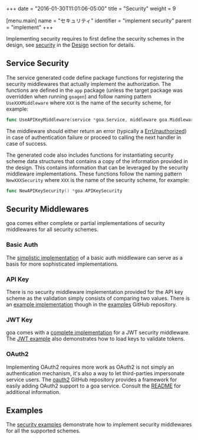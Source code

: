+++
date = "2016-01-30T11:01:06-05:00"
title = "Security"
weight = 9

[menu.main]
name = "セキュリティ"
identifier = "implement security"
parent = "implement"
+++

Implementing security requires to first define the security schemes in the design, see
[security](https://goa.design/design/security/) in the [Design](https://goa.design/design/) section
for details.

## Service Security

The service generated code define package functions for registering the security middlewares that
actually implement the authorization. The functions are defined in the `app` package (unless the
target package was overridden when running `goagen`) and follow naming pattern `UseXXXMiddleware`
where `XXX` is the name of the security scheme, for example:

```go
func UseAPIKeyMiddleware(service *goa.Service, middleware goa.Middleware)
```

The middleware should either return an error (typically a
[ErrUnauthorized](https://goa.design/reference/goa/#variables)) in case of authentication failure or
proceed to calling the next handler in case of success.

The generated code also includes functions for instantiating security scheme data structures that
contains a copy of the information provided in the design. This contains information that can be
leveraged by the security middleware implementations. These functions follow the naming pattern
`NewXXXSecurity` where `XXX` is the name of the security scheme, for example:

```go
func NewAPIKeySecurity() *goa.APIKeySecurity
```

## Security Middlewares

goa comes either complete or partial implementations of security middlewares for all security
schemes.

### Basic Auth

The
[simplistic implementation](https://GitHub.com/goadesign/goa/blob/master/middleware/security/basicauth/basicauth.go)
of a basic auth middleware can serve as a basis for more sophisticated implementations.

### API Key

There is no security middleware implementation provided for the API key scheme as the validation
simply consists of comparing two values. There is an
[example implementation](https://GitHub.com/goadesign/examples/blob/master/security/api_key.go)
though in the [examples](https://GitHub.com/goadesign/examples) GitHub repository.

### JWT Key

goa comes with a [complete implementation](https://goa.design/reference/goa/middleware/security/jwt/)
for a JWT security middleware. The
[JWT example](https://GitHub.com/goadesign/examples/blob/master/security/jwt.go) also demonstrates
how to load keys to validate tokens.

### OAuth2

Implementing OAuth2 requires more work as OAuth2 is not simply an authentication mechanism, it's
also a way to let third-parties impersonate service users. The
[oauth2](https://GitHub.com/goadesign/oauth2) GitHub repository provides a framework for easily
adding OAuth2 support to a goa service. Consult the
[README](https://GitHub.com/goadesign/oauth2/blob/master/README.md) for additional information.

## Examples

The [security examples](https://github.com/goadesign/examples/tree/master/security) demonstrate
how to implement security middlewares for all the supported schemes.
